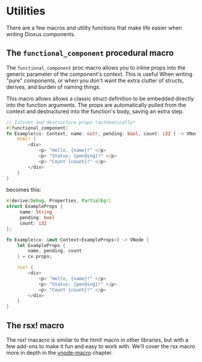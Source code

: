# Utilities

There are a few macros and utility functions that make life easier when writing Dioxus components.

## The `functional_component` procedural macro

The `functional_component` proc macro allows you to inline props into the generic parameter of the component's context. This is useful When writing "pure" components, or when you don't want the extra clutter of structs, derives, and burden of naming things.

This macro allows allows a classic struct definition to be embedded directly into the function arguments. The props are automatically pulled from the context and destructured into the function's body, saving an extra step.

```rust
// Inlines and destructure props *automatically*
#[functional_component]
fn Example(cx: Context, name: &str, pending: bool, count: i32 ) -> VNode {
    html! {
        <div>
            <p> "Hello, {name}!" </p>
            <p> "Status: {pending}!" </p>
            <p> "Count {count}!" </p>
        </div>
    }
}
```

becomes this:

```rust
#[derive(Debug, Properties, PartialEq)]
struct ExampleProps {
     name: String
     pending: bool
     count: i32
};

fn Example(cx: &mut Context<ExampleProps>) -> VNode {
    let ExampleProps {
        name, pending, count
    } = cx.props;

    rsx! {
        <div>
            <p> "Hello, {name}!" </p>
            <p> "Status: {pending}!" </p>
            <p> "Count {count}!" </p>
        </div>
    }
}
```

## The rsx! macro

The rsx! macacro is similar to the html! macro in other libraries, but with a few add-ons to make it fun and easy to work with. We'll cover the rsx macro more in depth in the [vnode-macro](3-vnode-macros.md) chapter.
